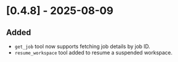 # [0.4.8] - 2025-08-09

## Added

- `get_job` tool now supports fetching job details by job ID.
- `resume_workspace` tool added to resume a suspended workspace.
